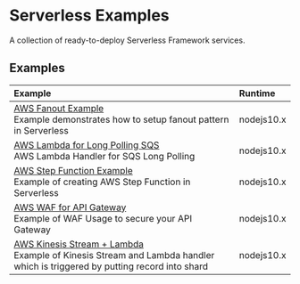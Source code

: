 # Serverless Examples

A collection of ready-to-deploy Serverless Framework services.

## Examples

| Example | Runtime  |
|:--------------------------- |:-----|
| [AWS Fanout Example](https://github.com/GeminiWind/serveless-examples/tree/master/aws-fanout-example) <br/> Example demonstrates how to setup fanout pattern in Serverless | nodejs10.x |
| [AWS Lambda for Long Polling SQS](https://github.com/GeminiWind/serveless-examples/tree/master/aws-lambda-sqs-long-polling) <br/> AWS Lambda Handler for SQS Long Polling | nodejs10.x |
| [AWS Step Function Example](https://github.com/GeminiWind/serveless-examples/tree/master/aws-step-func-example) <br/> Example of creating AWS Step Function in Serverless  | nodejs10.x |
| [AWS WAF for API Gateway](https://github.com/GeminiWind/serveless-examples/tree/master/aws-waf-lambda-apigateway) <br/> Example of WAF Usage to secure your API Gateway  | nodejs10.x |
| [AWS Kinesis Stream + Lambda ](https://github.com/GeminiWind/serveless-examples/tree/master/aws-kinesis-lambda) <br/> Example of Kinesis Stream and Lambda handler which is triggered by putting record into shard  | nodejs10.x |